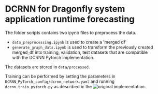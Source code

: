 # DCRNN for Dragonfly system application runtime forecasting

The folder scripts contains two ipynb files to preprocess the data.

- `data_preprocessing.ipynb` is used to create a 'merged df'
- `generate_graph_data.ipynb` is used to transform the previously created merged_df into training, validation, test datasets that are compatible with the DCRNN Pytorch implementation.

The datasets are stored in `data/processed`.

Training can be performed by setting the parameters in `DCRNN_PyTorch_config/dcrnn_network.yaml` and running `dcrnn_train_pytorch.py` as described in the ![original implementation](https://github.com/chnsh/DCRNN_PyTorch).
